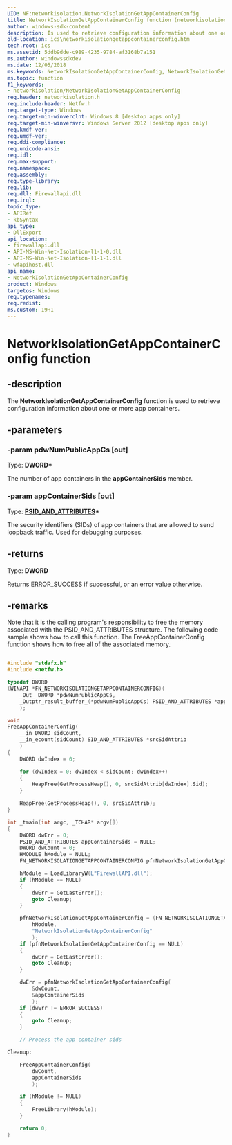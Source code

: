 ```yaml
---
UID: NF:networkisolation.NetworkIsolationGetAppContainerConfig
title: NetworkIsolationGetAppContainerConfig function (networkisolation.h)
author: windows-sdk-content
description: Is used to retrieve configuration information about one or more app containers.
old-location: ics\networkisolationgetappcontainerconfig.htm
tech.root: ics
ms.assetid: 5ddb9dde-c989-4235-9784-af3168b7a151
ms.author: windowssdkdev
ms.date: 12/05/2018
ms.keywords: NetworkIsolationGetAppContainerConfig, NetworkIsolationGetAppContainerConfig function [ICS/ICF], ics.networkisolationgetappcontainerconfig, networkisolation/NetworkIsolationGetAppContainerConfig
ms.topic: function
f1_keywords:
- networkisolation/NetworkIsolationGetAppContainerConfig
req.header: networkisolation.h
req.include-header: Netfw.h
req.target-type: Windows
req.target-min-winverclnt: Windows 8 [desktop apps only]
req.target-min-winversvr: Windows Server 2012 [desktop apps only]
req.kmdf-ver: 
req.umdf-ver: 
req.ddi-compliance: 
req.unicode-ansi: 
req.idl: 
req.max-support: 
req.namespace: 
req.assembly: 
req.type-library: 
req.lib: 
req.dll: Firewallapi.dll
req.irql: 
topic_type:
- APIRef
- kbSyntax
api_type:
- DllExport
api_location:
- firewallapi.dll
- API-MS-Win-Net-Isolation-l1-1-0.dll
- API-MS-Win-Net-Isolation-l1-1-1.dll
- wfapihost.dll
api_name:
- NetworkIsolationGetAppContainerConfig
product: Windows
targetos: Windows
req.typenames: 
req.redist: 
ms.custom: 19H1
---
```


# NetworkIsolationGetAppContainerConfig function


## -description


The <b>NetworkIsolationGetAppContainerConfig</b> function is used to retrieve configuration information about one or more app containers.


## -parameters




### -param pdwNumPublicAppCs [out]

Type: <b>DWORD*</b>

The number of app containers in the <b>appContainerSids</b> member.


### -param appContainerSids [out]

Type: <b><a href="https://docs.microsoft.com/windows/desktop/api/winnt/ns-winnt-sid_and_attributes">PSID_AND_ATTRIBUTES</a>*</b>

The security identifiers (SIDs) of app containers that are allowed to send loopback traffic. Used for debugging purposes.


## -returns



Type: <b>DWORD</b>

Returns ERROR_SUCCESS if successful, or an error value otherwise. 




## -remarks



Note that it is the calling program's responsibility to free the memory associated with the PSID_AND_ATTRIBUTES structure. The following code sample shows how to call this function. The FreeAppContainerConfig function shows how to free all of the associated memory.


```cpp

#include "stdafx.h"
#include <netfw.h>

typedef DWORD
(WINAPI *FN_NETWORKISOLATIONGETAPPCONTAINERCONFIG)(
    _Out_ DWORD *pdwNumPublicAppCs,
    _Outptr_result_buffer_(*pdwNumPublicAppCs) PSID_AND_ATTRIBUTES *appContainerSids
    );

void
FreeAppContainerConfig(
    __in DWORD sidCount,
    __in_ecount(sidCount) SID_AND_ATTRIBUTES *srcSidAttrib
    )
{
    DWORD dwIndex = 0;

    for (dwIndex = 0; dwIndex < sidCount; dwIndex++)
    {
        HeapFree(GetProcessHeap(), 0, srcSidAttrib[dwIndex].Sid);
    }

    HeapFree(GetProcessHeap(), 0, srcSidAttrib);
}

int _tmain(int argc, _TCHAR* argv[])
{
    DWORD dwErr = 0;
    PSID_AND_ATTRIBUTES appContainerSids = NULL;
    DWORD dwCount = 0;
    HMODULE hModule = NULL;
    FN_NETWORKISOLATIONGETAPPCONTAINERCONFIG pfnNetworkIsolationGetAppContainerConfig = NULL;

    hModule = LoadLibraryW(L"FirewallAPI.dll");
    if (hModule == NULL)
    {
        dwErr = GetLastError();
        goto Cleanup;
    }

    pfnNetworkIsolationGetAppContainerConfig = (FN_NETWORKISOLATIONGETAPPCONTAINERCONFIG)GetProcAddress(
        hModule, 
        "NetworkIsolationGetAppContainerConfig"
        );
    if (pfnNetworkIsolationGetAppContainerConfig == NULL)
    {
        dwErr = GetLastError();
        goto Cleanup;
    }

    dwErr = pfnNetworkIsolationGetAppContainerConfig(
        &dwCount, 
        &appContainerSids
        );
    if (dwErr != ERROR_SUCCESS)
    {
        goto Cleanup;
    }

    // Process the app container sids

Cleanup:

    FreeAppContainerConfig(
        dwCount, 
        appContainerSids
        );

    if (hModule != NULL)
    {
        FreeLibrary(hModule);
    }

	return 0;
}

```




